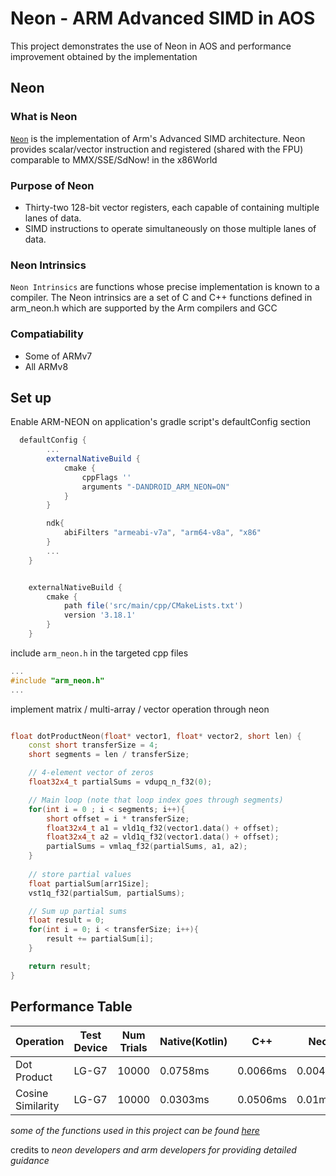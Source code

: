 # Neon - ARM Advanced SIMD in AOS
This project demonstrates the use of Neon in AOS and performance improvement obtained by the implementation

## Neon
### What is Neon
[`Neon`](https://developer.arm.com/documentation/102467/0100/What-is-Neon-?lang=en) is the implementation of Arm's Advanced SIMD architecture. 
Neon provides scalar/vector instruction and registered (shared with the FPU) comparable to MMX/SSE/SdNow! in the x86World

### Purpose of Neon
* Thirty-two 128-bit vector registers, each capable of containing multiple lanes of data.
* SIMD instructions to operate simultaneously on those multiple lanes of data.

### Neon Intrinsics
`Neon Intrinsics` are functions whose precise implementation is known to a compiler. 
The Neon intrinsics are a set of C and C++ functions defined in arm_neon.h which are supported by the Arm compilers and GCC

### Compatiability
- Some of ARMv7
- All ARMv8

## Set up
Enable ARM-NEON on application's gradle script's defaultConfig section
```gradle
  defaultConfig {
        ...
        externalNativeBuild {
            cmake {
                cppFlags ''
                arguments "-DANDROID_ARM_NEON=ON"
            }
        }

        ndk{
            abiFilters "armeabi-v7a", "arm64-v8a", "x86"
        }
        ...
    }


    externalNativeBuild {
        cmake {
            path file('src/main/cpp/CMakeLists.txt')
            version '3.18.1'
        }
    }

```
include `arm_neon.h` in the targeted cpp files
```C++
...
#include "arm_neon.h"
...
```

implement matrix / multi-array / vector operation through neon 
```C++

float dotProductNeon(float* vector1, float* vector2, short len) {
    const short transferSize = 4;
    short segments = len / transferSize;

    // 4-element vector of zeros
    float32x4_t partialSums = vdupq_n_f32(0);

    // Main loop (note that loop index goes through segments)
    for(int i = 0 ; i < segments; i++){
        short offset = i * transferSize;
        float32x4_t a1 = vld1q_f32(vector1.data() + offset);
        float32x4_t a2 = vld1q_f32(vector1.data() + offset);
        partialSums = vmlaq_f32(partialSums, a1, a2);
    }
  
    // store partial values
    float partialSum[arr1Size];
    vst1q_f32(partialSum, partialSums);

    // Sum up partial sums
    float result = 0;
    for(int i = 0; i < transferSize; i++){
        result += partialSum[i];
    }

    return result;
}
```

## Performance Table
Operation | Test Device | Num Trials | Native(Kotlin) | C++ | Neon |
--- | --- |--- | --- | --- |--- |
Dot Product | LG-G7 | 10000 | 0.0758ms | 0.0066ms | 0.0048ms |
Cosine Similarity| LG-G7 | 10000 | 0.0303ms | 0.0506ms | 0.01ms |

_some of the functions used in this project can be found [here](https://developer.arm.com/documentation/102467/0100/Matrix-multiplication-example?lang=en)_

credits to _neon developers and arm developers for providing detailed guidance_
